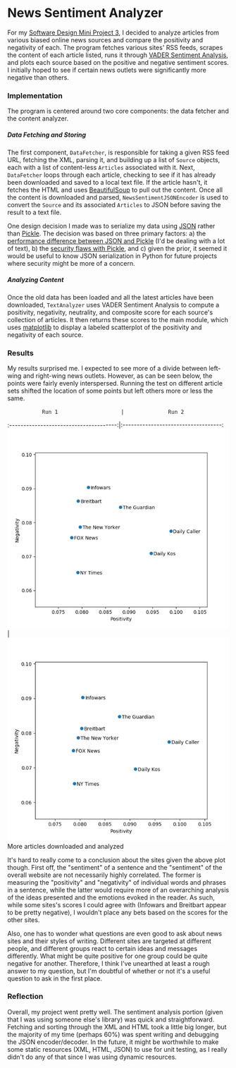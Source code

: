 # News Sentiment Analyzer

For my [Software Design Mini Project 3](https://sd17spring.github.io/assignments/mini-project-3-text-mining/), I decided to analyze articles from various biased online news sources and compare the positivity and negativity of each. The program fetches various sites' RSS feeds, scrapes the content of each article listed, runs it through [VADER Sentiment Analysis](https://github.com/cjhutto/vaderSentiment), and plots each source based on the positive and negative sentiment scores. I initially hoped to see if certain news outlets were significantly more negative than others.

### Implementation

The program is centered around two core components: the data fetcher and the content analyzer.

##### Data Fetching and Storing

The first component, `DataFetcher`, is responsible for taking a given RSS feed URL, fetching the XML, parsing it, and building up a list of `Source` objects, each with a list of content-less `Articles` associated with it. Next, `DataFetcher` loops through each article, checking to see if it has already been downloaded and saved to a local text file. If the article hasn't, it fetches the HTML and uses [BeautifulSoup](https://www.crummy.com/software/BeautifulSoup/) to pull out the content. Once all the content is downloaded and parsed, `NewsSentimentJSONEncoder` is used to convert the `Source` and its associated `Articles` to JSON before saving the result to a text file.

One design decision I made was to serialize my data using [JSON](https://docs.python.org/3/library/json.html) rather than [Pickle](https://docs.python.org/3/library/pickle.html). The decision was based on three primary factors: a) the [performance difference between JSON and Pickle](https://konstantin.blog/2010/pickle-vs-json-which-is-faster/) (I'd be dealing with a lot of text), b) the [security flaws with Pickle](https://lincolnloop.com/blog/playing-pickle-security/), and c) given the prior, it seemed it would be useful to know JSON serialization in Python for future projects where security might be more of a concern.

##### Analyzing Content

Once the old data has been loaded and all the latest articles have been downloaded, `TextAnalyzer` uses VADER Sentiment Analysis to compute a positivity, negativity, neutrality, and composite score for each source's collection of articles. It then returns these scores to the main module, which uses [matplotlib](http://matplotlib.org/) to display a labeled scatterplot of the positivity and negativity of each source.

### Results

My results surprised me. I expected to see more of a divide between left-wing and right-wing news outlets. However, as can be seen below, the points were fairly evenly interspersed. Running the test on different article sets shifted the location of some points but left others more or less the same.

               Run 1                    |              Run 2
:--------------------------------------:|:-----------------------------------:
![Biased news comparison, first run](Results-1.png)  |  ![Biased news comparison, second run](Results-2.png) <br> More articles downloaded and analyzed

It's hard to really come to a conclusion about the sites given the above plot though. First off, the "sentiment" of a sentence and the "sentiment" of the overall website are not necessarily highly correlated. The former is measuring the "positivity" and "negativity" of individual words and phrases in a sentence, while the latter would require more of an overarching analysis of the ideas presented and the emotions evoked in the reader. As such, while some sites's scores I could agree with (Infowars and Breitbart appear to be pretty negative), I wouldn't place any bets based on the scores for the other sites.

Also, one has to wonder what questions are even good to ask about news sites and their styles of writing. Different sites are targeted at different people, and different groups react to certain ideas and messages differently. What might be quite positive for one group could be quite negative for another. Therefore, I think I've unearthed at least a rough answer to my question, but I'm doubtful of whether or not it's a useful question to ask in the first place.

### Reflection

Overall, my project went pretty well. The sentiment analysis portion (given that I was using someone else's library) was quick and straightforward. Fetching and sorting through the XML and HTML took a little big longer, but the majority of my time (perhaps 60%) was spent writing and debugging the JSON encoder/decoder. In the future, it might be worthwhile to make some static resources (XML, HTML, JSON) to use for unit testing, as I really didn't do any of that since I was using dynamic resources.
